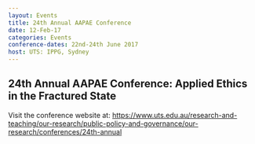 ```yaml
---
layout: Events
title: 24th Annual AAPAE Conference
date: 12-Feb-17
categories: Events
conference-dates: 22nd-24th June 2017
host: UTS: IPPG, Sydney
---
```


## 24th Annual AAPAE Conference: Applied Ethics in the Fractured State ##

Visit the conference website at:
https://www.uts.edu.au/research-and-teaching/our-research/public-policy-and-governance/our-research/conferences/24th-annual
